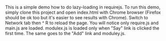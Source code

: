 This is a simple demo how to do lazy-loading in requirejs. To run this demo, simply clone this project and open index.html with Chrome browser (Firefox should be ok too but it's easier to see results with Chrome). Switch to Network tab then ^ R to reload the page. You will notice only require.js and main.js are loaded. modulex.js is loaded only when "Say" link is clicked the first time. The same goes to the "Add" link and moduley.js.
